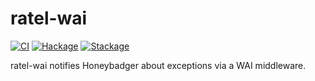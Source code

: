 # ratel-wai

[![CI](https://github.com/tfausak/ratel-wai/workflows/CI/badge.svg)](https://github.com/tfausak/ratel-wai/actions/new)
[![Hackage](https://img.shields.io/hackage/v/ratel-wai)](https://hackage.haskell.org/package/ratel-wai)
[![Stackage](https://www.stackage.org/package/ratel-wai/badge/nightly?label=stackage)](https://www.stackage.org/package/ratel-wai)

ratel-wai notifies Honeybadger about exceptions via a WAI middleware.
